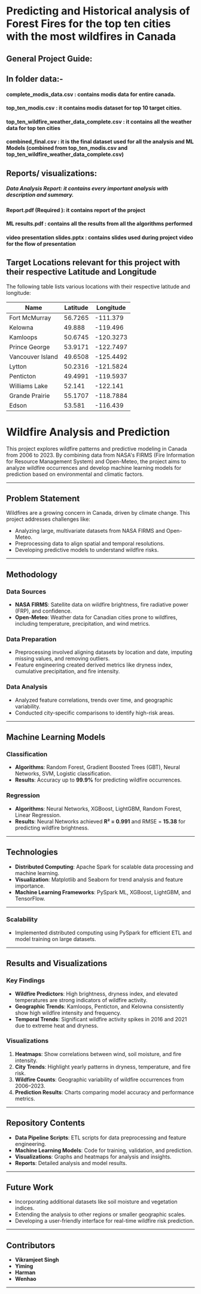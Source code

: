 # Predicting and Historical analysis of Forest Fires for the top ten cities with the most wildfires in Canada

## General Project Guide:

## In folder data:-
#### complete_modis_data.csv : contains modis data for entire canada.
#### top_ten_modis.csv : it contains modis dataset for top 10 target cities.
#### top_ten_wildfire_weather_data_complete.csv : it contains all the weather data for top ten cities 
#### combined_final.csv : it is the final dataset used for all the analysis and ML Models (combined from top_ten_modis.csv and top_ten_wildfire_weather_data_complete.csv)


## Reports/ visualizations:
##### Data Analysis Report: it contains every important analysis with description and summary.
#### Report.pdf (Required ): it contains report of the project 
#### ML results.pdf : contains all the results from all the algorithms performed
#### video presentation slides.pptx : contains slides used during project video for the flow of presentation


## Target Locations relevant for this project with their respective Latitude and Longitude

The following table lists various locations with their respective latitude and longitude:

| Name              | Latitude  | Longitude   |
|-------------------|-----------|-------------|
| Fort McMurray     | 56.7265   | -111.379    |
| Kelowna           | 49.888    | -119.496    |
| Kamloops          | 50.6745   | -120.3273   |
| Prince George     | 53.9171   | -122.7497   |
| Vancouver Island  | 49.6508   | -125.4492   |
| Lytton            | 50.2316   | -121.5824   |
| Penticton         | 49.4991   | -119.5937   |
| Williams Lake     | 52.141    | -122.141    |
| Grande Prairie    | 55.1707   | -118.7884   |
| Edson             | 53.581    | -116.439    |

# Wildfire Analysis and Prediction

This project explores wildfire patterns and predictive modeling in Canada from 2006 to 2023. By combining data from NASA's FIRMS (Fire Information for Resource Management System) and Open-Meteo, the project aims to analyze wildfire occurrences and develop machine learning models for prediction based on environmental and climatic factors.

---

## Problem Statement

Wildfires are a growing concern in Canada, driven by climate change. This project addresses challenges like:
- Analyzing large, multivariate datasets from NASA FIRMS and Open-Meteo.
- Preprocessing data to align spatial and temporal resolutions.
- Developing predictive models to understand wildfire risks.

---

## Methodology

### Data Sources
- **NASA FIRMS**: Satellite data on wildfire brightness, fire radiative power (FRP), and confidence.
- **Open-Meteo**: Weather data for Canadian cities prone to wildfires, including temperature, precipitation, and wind metrics.

### Data Preparation
- Preprocessing involved aligning datasets by location and date, imputing missing values, and removing outliers.
- Feature engineering created derived metrics like dryness index, cumulative precipitation, and fire intensity.

### Data Analysis
- Analyzed feature correlations, trends over time, and geographic variability.
- Conducted city-specific comparisons to identify high-risk areas.

---

## Machine Learning Models

### Classification
- **Algorithms**: Random Forest, Gradient Boosted Trees (GBT), Neural Networks, SVM, Logistic classification.
- **Results**: Accuracy up to **99.9%** for predicting wildfire occurrences.

### Regression
- **Algorithms**: Neural Networks, XGBoost, LightGBM, Random Forest, Linear Regression.
- **Results**: Neural Networks achieved **R² = 0.991** and RMSE = **15.38** for predicting wildfire brightness.

---


## Technologies

- **Distributed Computing**: Apache Spark for scalable data processing and machine learning.
- **Visualization**: Matplotlib and Seaborn for trend analysis and feature importance.
- **Machine Learning Frameworks**: PySpark ML, XGBoost, LightGBM, and TensorFlow.

---
###  Scalability
- Implemented distributed computing using PySpark for efficient ETL and model training on large datasets.

---
## Results and Visualizations

### Key Findings
- **Wildfire Predictors**: High brightness, dryness index, and elevated temperatures are strong indicators of wildfire activity.
- **Geographic Trends**: Kamloops, Penticton, and Kelowna consistently show high wildfire intensity and frequency.
- **Temporal Trends**: Significant wildfire activity spikes in 2016 and 2021 due to extreme heat and dryness.

### Visualizations
1. **Heatmaps**: Show correlations between wind, soil moisture, and fire intensity.
2. **City Trends**: Highlight yearly patterns in dryness, temperature, and fire risk.
3. **Wildfire Counts**: Geographic variability of wildfire occurrences from 2006–2023.
4. **Prediction Results**: Charts comparing model accuracy and performance metrics.

---

## Repository Contents

- **Data Pipeline Scripts**: ETL scripts for data preprocessing and feature engineering.
- **Machine Learning Models**: Code for training, validation, and prediction.
- **Visualizations**: Graphs and heatmaps for analysis and insights.
- **Reports**: Detailed analysis and model results.

---

## Future Work

- Incorporating additional datasets like soil moisture and vegetation indices.
- Extending the analysis to other regions or smaller geographic scales.
- Developing a user-friendly interface for real-time wildfire risk prediction.

---

## Contributors

- **Vikramjeet Singh**
- **Yiming**
- **Harman**
- **Wenhao**

---
